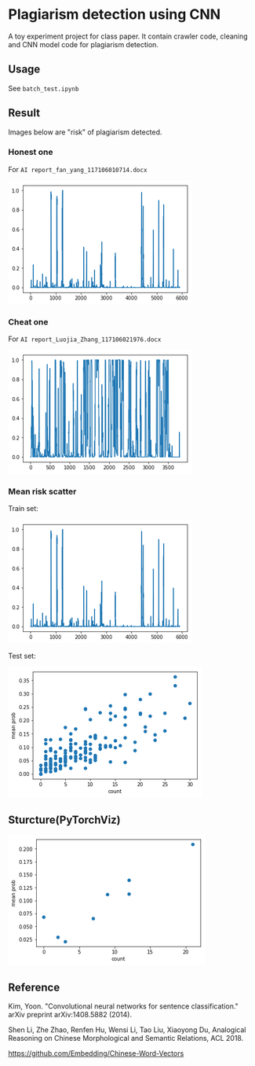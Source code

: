 # Plagiarism detection using CNN

A toy experiment project for class paper. It contain crawler code, cleaning and CNN model code for 
plagiarism detection.

## Usage

See `batch_test.ipynb`

## Result

Images below are "risk" of plagiarism detected.

### Honest one

For `AI report_fan_yang_117106010714.docx`

<img src="images/image18.png">

### Cheat one

For `AI report_Luojia_Zhang_117106021976.docx`

<img src="images/image17.png">

### Mean risk scatter

Train set:

<img src="images/image18.png">

Test set:

<img src="images/image10.png">

## Sturcture(PyTorchViz)

<img src="images/image16.png">

## Reference

Kim, Yoon. "Convolutional neural networks for sentence classification." arXiv preprint arXiv:1408.5882 (2014).

Shen Li, Zhe Zhao, Renfen Hu, Wensi Li, Tao Liu, Xiaoyong Du, Analogical Reasoning on Chinese Morphological and Semantic Relations, ACL 2018.

https://github.com/Embedding/Chinese-Word-Vectors